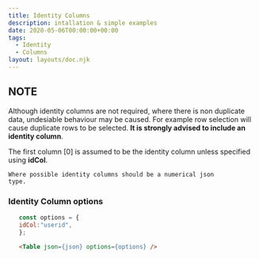 ```yaml
---
title: Identity Columns
description: intallation & simple examples
date: 2020-05-06T00:00:00+00:00
tags:
  - Identity
  - Columns
layout: layouts/doc.njk
---
```

## NOTE
Although identity columns are not required, where there is non duplicate data, undesiable behaviour may be caused. For example row selection will cause duplicate rows to be selected. **It is strongly advised to include an identity column**.

The first column [0] is assumed to be the identity column unless specified using **idCol**.

<code>Where possible identity columns should be a numerical json type.</code>

### Identity Column options

 ```js
    const options = {
    idCol:"userid",
    };

```
```html
   <Table json={json} options={options} />
```
